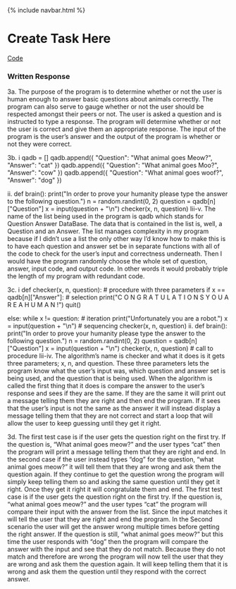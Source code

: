 {% include navbar.html %}



# Create Task Here
[Code](https://github.com/Pqhantom/Mathue-s-Cre8-Task/blob/main/trivia.py)
    
### Written Response
3a. 
The purpose of the program is to determine whether or not the user is human enough to answer basic questions about animals correctly. The program can also serve to gauge whether or not the user should be respected amongst their peers or not. The user is asked a question and is instructed to type a response. The program will determine whether or not the user is correct and give them an appropriate response. The input of the program is the user’s answer and the output of the program is whether or not they were correct. 

3b. i
	qadb = [] 
qadb.append({
  "Question": "What animal goes Meow?",
  "Answer": "cat"
})
qadb.append({
  "Question": "What animal goes Moo?",
  "Answer": "cow"
})
qadb.append({
  "Question": "What animal goes woof?",
  "Answer": "dog"
})

ii.
def brain():
  print("In order to prove your humanity please type the answer to the following question.")
  n = random.randint(0, 2)
  question = qadb[n]["Question"]
  x = input(question + "\n")
  checker(x, n, question) 
Iii-v.
The name of the list being used in the program is qadb which stands for Question Answer DataBase. The data that is contained in the list is, well, a Question and an Answer. The list manages complexity in my program because if I didn’t use a list the only other way I’d know how to make this is to have each question and answer set be in separate functions with all of the code to check for the user’s input and correctness underneath. Then I would have the program randomly choose the whole set of question, answer, input code, and output code. In other words it would probably triple the length of my program with redundant code. 



3c. i
	def checker(x, n, question): # procedure with three parameters
  if x == qadb[n]["Answer"]: # selection
   print("C O N G R A T U L A T I O N S  Y O U  A R E  A  H U M A N !")
   quit()
   
  else: 
    while x != question: # iteration 
      print("Unfortunately you are a robot.")
      x = input(question + "\n") # sequencing
      checker(x, n, question)
ii.
	def brain():
  print("In order to prove your humanity please type the answer to the following question.")
  n = random.randint(0, 2)
  question = qadb[n]["Question"]
  x = input(question + "\n")
  checker(x, n, question) # call to procedure
Iii-iv.
The algorithm’s name is checker and what it does is it gets three parameters; x, n, and question. These three parameters lets the program know what the user’s input was, which question and answer set is being used, and the question that is being used. When the algorithm is called the first thing that it does is compare the answer to the user’s response and sees if they are the same. If they are the same it will print out a message telling them they are right and then end the program. If it sees that the user’s input is not the same as the answer it will instead display a message telling them that they are not correct and start a loop that will allow the user to keep guessing until they get it right. 

3d. 
The first test case is if the user gets the question right on the first try. If the question is, “What animal goes meow?” and the user types “cat” then the program will print a message telling them that they are right and end. In the second case if the user instead types “dog” for the question, “what animal goes meow?” it will tell them that they are wrong and ask them the question again. If they continue to get the question wrong the program will simply keep telling them so and asking the same question until they get it right. Once they get it right it will congratulate them and end. 
The first test case is if the user gets the question right on the first try. If the question is, “what animal goes meow?” and the user types “cat” the program will compare their input with the answer from the list. Since the input matches it will tell the user that they are right and end the program. In the Second scenario the user will get the answer wrong multiple times before getting the right answer. If the question is still, “what animal goes meow?” but this time the user responds with “dog” then the program will compare the answer with the input and see that they do not match. Because they do not match and therefore are wrong the program will now tell the user that they are wrong and ask them the question again. It will keep telling them that it is wrong and ask them the question until they respond with the correct answer. 
